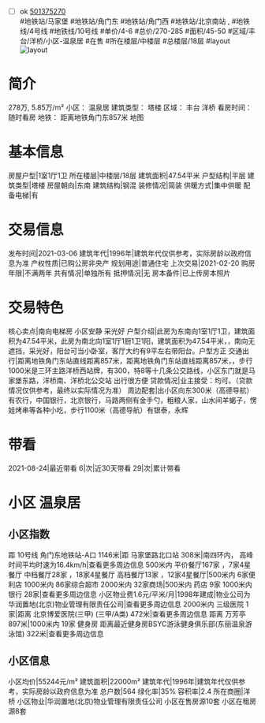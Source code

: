 - [ ] ok [501375270](https://bj.5i5j.com/ershoufang/501375270.html)  
 #地铁站/马家堡 #地铁站/角门东 #地铁站/角门西 #地铁站/北京南站 ,  #地铁线/4号线 #地铁线/10号线
#单价/4-6 #总价/270-285 #面积/45-50   #区域/丰台/洋桥/小区-温泉居 #在售 #所在楼层/中楼层 #总楼层/18层 #layout 
![layout](http://image2a.5i5j.com/bdir/layout/525438.jpg_P5.jpg) 
# 简介 
 278万,  5.85万/m² 
小区： 温泉居
建筑类型： 塔楼
区域： 丰台 洋桥
看房时间： 随时看房
地铁： 距离地铁角门东857米 地图
# 基本信息 
 房屋户型|1室1厅1卫
所在楼层|中楼层/18层
建筑面积|47.54平米
户型结构|平层
建筑类型|塔楼
房屋朝向|东南
建筑结构|钢混
装修情况|简装
供暖方式|集中供暖
配备电梯|有
# 交易信息 
 发布时间|2021-03-06
建筑年代|1996年|建筑年代仅供参考，实际房龄以政府信息为准
产权性质|已购公房非央产
规划用途|普通住宅
上次交易|2021-02-20
购房年限|不满两年
共有情况|单独所有
抵押情况|无
房本备件|已上传房本照片
# 交易特色 
 核心卖点|南向电梯房 小区安静 采光好
户型介绍|此房为东南向1室1厅1卫，建筑面积为47.54平米，此房为南北向1室1厅1厨1卫1阳，建筑面积为47.54平米，，南向无遮挡，采光好，阳台可当小卧室，客厅大约有9平左右带阳台。户型方正
交通出行|距离地铁角门东站直线距离857米，距离地铁角门东站直线距离857米，，步行1000米是三环主路洋桥西站牌，有300，特8等十几条公交路线，小区东门就是马家堡东路，洋桥南、洋桥北公交站 出行很方便
贷款情况|业主接受：均可。（贷款情况仅供参考，最终以实际情况为准）
周边配套|出小区向东300米（高德导航）有农行，中国银行，北京银行，马路两侧有金手勺，粗粮人家，山水间羊蝎子，愣娃烤串等各种小吃，步行1100米（高德导航）有银泰，永辉
# 带看 
 2021-08-24|最近带看	 6|次|近30天带看	 29|次|累计带看
# 小区 温泉居
## 小区指数 
 距 10号线 角门东地铁站-A口 1146米|距 马家堡路北口站 308米|南四环内， 高峰时间平均时速为16.4km/h|查看更多周边信息
500米内 平价餐厅167家 ，7家4星餐厅
中档餐厅28家 ，18家4星餐厅
高档餐厅13家 ，12家4星餐厅|500米内 6家便利店
1000米内 86家综合超市
2000米内 32家商场|500米内 药店 9家
1000米内 银行 28家|查看更多周边信息
小区物业费1.6元/平米/月|1998年建成|物业公司为华润置地(北京)物业管理有限责任公司|查看更多周边信息
2000米内 三级医院 1家|距离 北京博爱医院(三甲) (三甲/A类) 472米|查看更多周边信息
距离 万芳亭 897米|1000米内 19家 健身房
距离最近健身房BSYC游泳健身俱乐部(东丽温泉游泳馆) 322米|查看更多周边信息
## 小区信息 
 小区均价|55244元/m²
建筑面积|22000m²
建筑年代|1996年|建筑年代仅供参考，实际房龄以政府信息为准
总户数|564
绿化率|35%
容积率|2.4
所在商圈|洋桥
小区物业|华润置地(北京)物业管理有限责任公司
小区在售房源10套
小区在租房源8套
